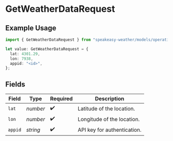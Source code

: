 # GetWeatherDataRequest

## Example Usage

```typescript
import { GetWeatherDataRequest } from "speakeasy-weather/models/operations";

let value: GetWeatherDataRequest = {
  lat: 4301.29,
  lon: 7938,
  appid: "<id>",
};
```

## Fields

| Field                       | Type                        | Required                    | Description                 |
| --------------------------- | --------------------------- | --------------------------- | --------------------------- |
| `lat`                       | *number*                    | :heavy_check_mark:          | Latitude of the location.   |
| `lon`                       | *number*                    | :heavy_check_mark:          | Longitude of the location.  |
| `appid`                     | *string*                    | :heavy_check_mark:          | API key for authentication. |